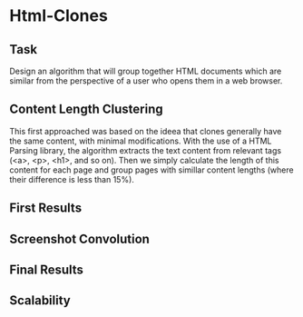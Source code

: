 # Html-Clones

## Task

Design an algorithm that will group together HTML documents which are similar from the perspective of a user who opens them in a web browser.

## Content Length Clustering

This first approached was based on the ideea that clones generally have the same content, with minimal modifications. With the use of a HTML Parsing library, the algorithm extracts the text content from relevant tags (<a\>, <p\>, <h1\>, and so on). Then we simply calculate the length of this content for each page and group pages with simillar content lengths (where their difference is less than 15%).

## First Results

## Screenshot Convolution

## Final Results

## Scalability
